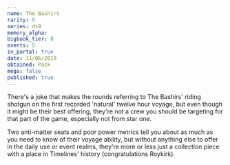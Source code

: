 ```yaml
---
name: The Bashirs
rarity: 5
series: ds9
memory_alpha:
bigbook_tier: 8
events: 5
in_portal: true
date: 11/06/2019
obtained: Pack
mega: false
published: true
---
```


There's a joke that makes the rounds referring to The Bashirs' riding shotgun on the first recorded 'natural' twelve hour voyage, but even though it might be their best offering, they're not a crew you should be targeting for that part of the game, especially not from star one.

Two anti-matter seats and poor power metrics tell you about as much as you need to know of their voyage ability, but without anything else to offer in the daily use or event realms, they're more or less just a collection piece with a place in Timelines' history (congratulations Roykirk).
